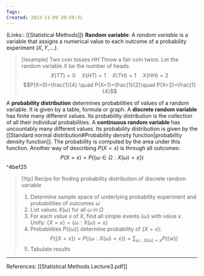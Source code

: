 ```yaml
---
Tags: 
Created: 2023-11-09 20:59:31
---
```

(Links:: [[Statistical Methods]])
**Random variable**: A *random variable* is a variable that assigns a numerical value to each outcome of a probability experiment ($X,Y,...$).

> [!example] Two coin tosses $HH$
> Throw a fair coin twice. Let the random variable $X$ be the number of heads. $$X(TT)=0 \quad X(HT) = 1 \quad X(TH)=1\quad X(HH)=2$$ $$P(X=0)=\frac{1}{4} \quad P(X=1)=\frac{1}{2}\quad P(X=2)=\frac{1}{4}$$

A **probability distribution** determines probabilities of values of a random variable. It is given by a table, formula or graph. A **discrete random variable** has finite many different values. Its probability distribution is the collection of all their individual probabilities. A **continuous random variable** has uncountably many different values. Its probability distribution is given by the [[Standard normal distribution#Probability density function|probability density function]]. The probability is computed by the area under this function.
Another way of describing $P(X=x)$ is through all outcomes: $$P(X=x)=P(\{\omega \in \Omega : X(\omega)=x\})$$ ^4bef25
> [!tip] Recipe for finding probability distribution of discrete random variable
> 1. Determine sample space of underlying probability experiment and probabilities of outcomes $\omega$
> 2. List values $X(\omega)$ for all $\omega$ in $\Omega$ 
> 3. For each value $x$ of $X$, find all simple events $\{\omega\}$ with value $x$. 
   > Unify: $\{X=x\}=\{\omega : X(\omega)=x\}$
> 4. Probabilities $P(\{\omega\})$ determine probability of $\{X=x\}$: $$P(\{X=x\})=P(\{\omega : X(\omega)=x\})=\sum_{\omega : X(\omega)=x} P(\{w\})$$
> 5. Tabulate results

___
References: [[Statistical Methods Lecture3.pdf]]
